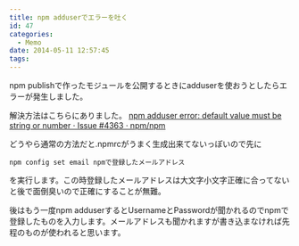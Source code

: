 ```yaml
---
title: npm adduserでエラーを吐く
id: 47
categories:
  - Memo
date: 2014-05-11 12:57:45
tags:
---
```


npm publishで作ったモジュールを公開するときにadduserを使おうとしたらエラーが発生しました。

<!--more-->

解決方法はこちらにありました。
[npm adduser error: default value must be string or number · Issue #4363 · npm/npm](https://github.com/npm/npm/issues/4363)

どうやら通常の方法だと.npmrcがうまく生成出来てないっぽいので先に

`npm config set email npmで登録したメールアドレス`

を実行します。この時登録したメールアドレスは大文字小文字正確に合ってないと後で面倒臭いので正確にすることが無難。

後はもう一度npm adduserするとUsernameとPasswordが聞かれるのでnpmで登録したものを入力します。メールアドレスも聞かれますが書き込まなければ先程のものが使われると思います。
